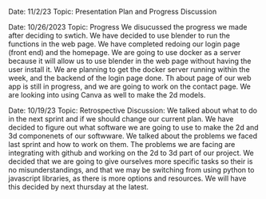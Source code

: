Date: 11/2/23
Topic: Presentation Plan and Progress Discussion


Date: 10/26/2023
Topic: Progress
We disucussed the progress we made after deciding to swtich. We have decided to use blender to run the functions in the web page. We have completed redoing our login page (front end) and the homepage. We are going to use docker as a server because it will allow us to use blender in the web page without having the user install it. We are planning to get the docker server running within the week, and the backend of the login page done. Th about page of our web app is still in progress, and we are going to work on the contact page. We are looking into using Canva as well to make the 2d models.

Date: 10/19/23
Topic: Retrospective 
Discussion: We talked about what to do in the next sprint and if we should change our current plan. We have decided to figure out what software we are going to use to make 
the 2d and 3d componenets of our softwware. We talked about the problems we faced last sprint and how to work on them. The problems we are facing are integrating with github and 
working on the 2d to 3d part of our project. We decided that we are going to give ourselves more specific tasks so their is no misunderstandings, and that we may be switching from using 
python to javascript libraries, as there is more options and resources. We will have this decided by next thursday at the latest. 
